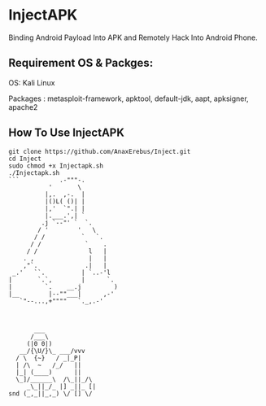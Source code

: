 # InjectAPK
Binding Android Payload Into APK and Remotely Hack Into Android Phone.

## Requirement OS & Packges:

OS: Kali Linux

Packages : metasploit-framework, apktool, default-jdk, aapt, apksigner, apache2

## How To Use InjectAPK
```
git clone https://github.com/AnaxErebus/Inject.git
cd Inject
sudo chmod +x Injectapk.sh
./Injectapk.sh
```           .-"""-.
           '       \
          |,.  ,-.  |
          |()L( ()| |
          |,'  `".| |
          |.___.',| `
         .j `--"' `  `.
        / '        '   \
       / /          `   `.
      / /            `    .
     / /              l   |
    . ,               |   |
    ,"`.             .|   |
 _.'   ``.          | `..-'l
|       `.`,        |      `.
|         `.    __.j         )
|__        |--""___|      ,-'
   `"--...,+""""   `._,.-' 



       ___                                                                
      /___\                                                 
     (|0 0|)                                                    
   __/{\U/}\_ ___/vvv                                                
  / \  {~}   / _|_P|                                                 
  | /\  ~   /_/   ||                                                 
  |_| (____)      ||                       
  \_]/______\  /\_||_/\ 
     _\_||_/_ |] _||_ [|            
snd (_,_||_,_) \/ [] \/
